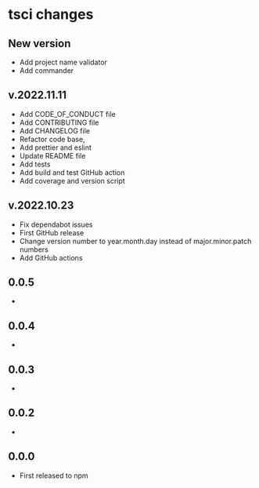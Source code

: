 # tsci changes

## New version
- Add project name validator
- Add commander

## v.2022.11.11
- Add CODE_OF_CONDUCT file
- Add CONTRIBUTING file
- Add CHANGELOG file
- Refactor code base, 
- Add prettier and eslint
- Update README file
- Add tests
- Add build and test GitHub action
- Add coverage and version script
## v.2022.10.23
- Fix dependabot issues
- First GitHub release
- Change version number to year.month.day instead of major.minor.patch numbers
- Add GitHub actions
## 0.0.5
- 
## 0.0.4
- 
## 0.0.3
- 
## 0.0.2
- 
## 0.0.0
- First released to npm
